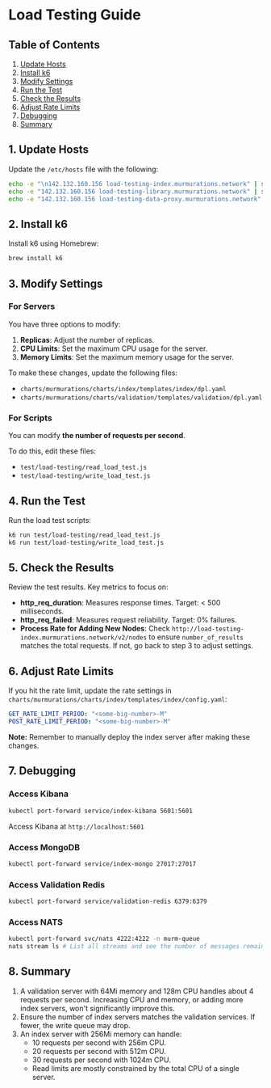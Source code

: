 # Load Testing Guide

## Table of Contents
1. [Update Hosts](#1-update-hosts)
2. [Install k6](#2-install-k6)
3. [Modify Settings](#3-modify-settings)
4. [Run the Test](#4-run-the-test)
5. [Check the Results](#5-check-the-results)
6. [Adjust Rate Limits](#6-adjust-rate-limits)
7. [Debugging](#7-debugging)
8. [Summary](#8-summary)

## 1. Update Hosts

Update the `/etc/hosts` file with the following:

```bash
echo -e "\n142.132.160.156 load-testing-index.murmurations.network" | sudo tee -a /etc/hosts
echo -e "142.132.160.156 load-testing-library.murmurations.network" | sudo tee -a /etc/hosts
echo -e "142.132.160.156 load-testing-data-proxy.murmurations.network" | sudo tee -a /etc/hosts
```

## 2. Install k6

Install k6 using Homebrew:

```bash
brew install k6
```

## 3. Modify Settings

### For Servers

You have three options to modify:

1. **Replicas**: Adjust the number of replicas.
2. **CPU Limits**: Set the maximum CPU usage for the server.
3. **Memory Limits**: Set the maximum memory usage for the server.

To make these changes, update the following files:

- `charts/murmurations/charts/index/templates/index/dpl.yaml`
- `charts/murmurations/charts/validation/templates/validation/dpl.yaml`

### For Scripts

You can modify **the number of requests per second**.

To do this, edit these files:

- `test/load-testing/read_load_test.js`
- `test/load-testing/write_load_test.js`

## 4. Run the Test

Run the load test scripts:

```bash
k6 run test/load-testing/read_load_test.js
k6 run test/load-testing/write_load_test.js
```

## 5. Check the Results

Review the test results. Key metrics to focus on:

- **http_req_duration**: Measures response times. Target: < 500 milliseconds.
- **http_req_failed**: Measures request reliability. Target: 0% failures.
- **Process Rate for Adding New Nodes**: Check `http://load-testing-index.murmurations.network/v2/nodes` to ensure `number_of_results` matches the total requests. If not, go back to step 3 to adjust settings.

## 6. Adjust Rate Limits

If you hit the rate limit, update the rate settings in `charts/murmurations/charts/index/templates/index/config.yaml`:

```yaml
GET_RATE_LIMIT_PERIOD: "<some-big-number>-M"
POST_RATE_LIMIT_PERIOD: "<some-big-number>-M"
```

**Note:** Remember to manually deploy the index server after making these changes.

## 7. Debugging

### Access Kibana

```bash
kubectl port-forward service/index-kibana 5601:5601
```

Access Kibana at `http://localhost:5601`

### Access MongoDB

```bash
kubectl port-forward service/index-mongo 27017:27017
```

### Access Validation Redis

```bash
kubectl port-forward service/validation-redis 6379:6379
```

### Access NATS

```bash
kubectl port-forward svc/nats 4222:4222 -n murm-queue
nats stream ls # List all streams and see the number of messages remaining in each
```

## 8. Summary

1. A validation server with 64Mi memory and 128m CPU handles about 4 requests per second. Increasing CPU and memory, or adding more index servers, won't significantly improve this.
2. Ensure the number of index servers matches the validation services. If fewer, the write queue may drop.
3. An index server with 256Mi memory can handle:
   - 10 requests per second with 256m CPU.
   - 20 requests per second with 512m CPU.
   - 30 requests per second with 1024m CPU.
   - Read limits are mostly constrained by the total CPU of a single server.
